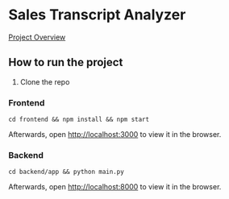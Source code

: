# Sales Transcript Analyzer



[Project Overview](https://www.notion.so/Sales-Transcript-Analyzer-59fd8050b8714b41bc055fe6784a9449)


## How to run the project

1. Clone the repo

### Frontend

` cd frontend && npm install && npm start `

Afterwards, open [http://localhost:3000](http://localhost:3000) to view it in the browser.

### Backend

` cd backend/app && python main.py `

Afterwards, open [http://localhost:8000](http://localhost:8000) to view it in the browser.

